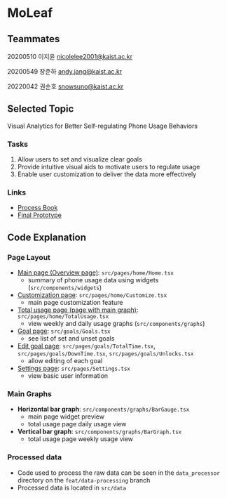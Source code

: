 # MoLeaf

## Teammates

20200510 이지윤 nicolelee2001@kaist.ac.kr

20200549 장준하 andy.jang@kaist.ac.kr

20220042 권순호 snowsuno@kaist.ac.kr

## Selected Topic

Visual Analytics for Better Self-regulating Phone Usage Behaviors

### Tasks

1. Allow users to set and visualize clear goals
2. Provide intuitive visual aids to motivate users to regulate usage
3. Enable user customization to deliver the data more effectively

### Links

- [Process Book](https://docs.google.com/presentation/d/1-JtEbmjFuFBJG91VrgiLuUFtJZL5uprzzzDAyeCCJ1E/edit?usp=sharing)
- [Final Prototype](https://moleaf.sparcsandbox.com/)

## Code Explanation

### Page Layout

- [Main page (Overview page)](https://moleaf.sparcsandbox.com/): `src/pages/home/Home.tsx`
  - summary of phone usage data using widgets (`src/components/widgets`)
- [Customization page](https://moleaf.sparcsandbox.com/customize): `src/pages/home/Customize.tsx`
  - main page customization feature
- [Total usage page (page with main graph)](https://moleaf.sparcsandbox.com/total): `src/pages/home/TotalUsage.tsx`
  - view weekly and daily usage graphs (`src/components/graphs`)
- [Goal page](https://moleaf.sparcsandbox.com/goals): `src/goals/Goals.tsx`
  - see list of set and unset goals
- [Edit goal page](https://moleaf.sparcsandbox.com/goals/totaltime): `src/pages/goals/TotalTime.tsx`, `src/pages/goals/DownTime.tsx`, `src/pages/goals/Unlocks.tsx`
  - allow editing of each goal
- [Settings page](https://moleaf.sparcsandbox.com/settings): `src/pages/Settings.tsx`
  - view basic user information

### Main Graphs

- **Horizontal bar graph**: `src/components/graphs/BarGauge.tsx`
  - main page widget preview
  - total usage page daily usage view
- **Vertical bar graph**: `src/components/graphs/BarGraph.tsx`
  - total usage page weekly usage view

### Processed data

- Code used to process the raw data can be seen in the `data_processor` directory on the `feat/data-processing` branch
- Processed data is located in `src/data`
